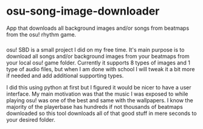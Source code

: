 # osu-song-image-downloader
App that downloads all background images and/or songs from beatmaps from the osu! rhythm game. 

###
osu! SBD is a small project I did on my free time. It's main purpose is to download all songs and/or background images from your beatmaps from your local osu! game 
folder. Currently it supports 8 types of images and 1 type of audio files, but when I am done with school I will tweak it a bit more if needed and add additional 
supporting types. 

I did this using python at first but I figured it would be nicer to have a user interface. My main motivation was that the music I was exposed to while 
playing osu! was one of the best and same with the wallpapers. I know the majority of the playerbase has hundreds if not thousands of beatmaps downloaded so this tool 
downloads all of that good stuff in mere seconds to your desired folder. 
